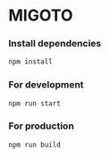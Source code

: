 # MIGOTO

### Install dependencies

```bash
npm install
```

### For development

```bash
npm run start
```

### For production

```bash
npm run build
```
